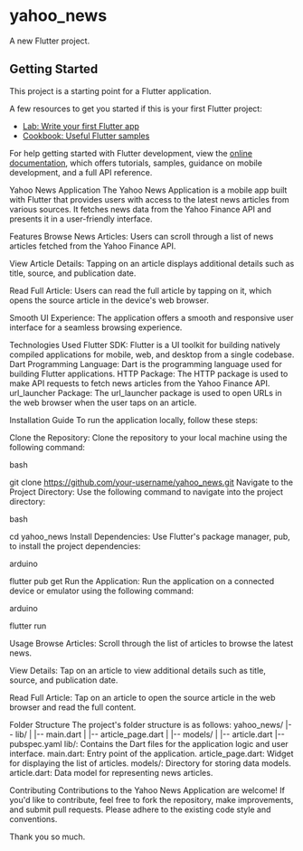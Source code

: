 # yahoo_news

A new Flutter project.

## Getting Started

This project is a starting point for a Flutter application.

A few resources to get you started if this is your first Flutter project:

- [Lab: Write your first Flutter app](https://docs.flutter.dev/get-started/codelab)
- [Cookbook: Useful Flutter samples](https://docs.flutter.dev/cookbook)

For help getting started with Flutter development, view the
[online documentation](https://docs.flutter.dev/), which offers tutorials,
samples, guidance on mobile development, and a full API reference.

Yahoo News Application
The Yahoo News Application is a mobile app built with Flutter that provides users with access to the latest news articles from various sources. It fetches news data from the Yahoo Finance API and presents it in a user-friendly interface.

Features
Browse News Articles: Users can scroll through a list of news articles fetched from the Yahoo Finance API.

View Article Details: Tapping on an article displays additional details such as title, source, and publication date.

Read Full Article: Users can read the full article by tapping on it, which opens the source article in the device's web browser.

Smooth UI Experience: The application offers a smooth and responsive user interface for a seamless browsing experience.

Technologies Used
Flutter SDK: Flutter is a UI toolkit for building natively compiled applications for mobile, web, and desktop from a single codebase.
Dart Programming Language: Dart is the programming language used for building Flutter applications.
HTTP Package: The HTTP package is used to make API requests to fetch news articles from the Yahoo Finance API.
url_launcher Package: The url_launcher package is used to open URLs in the web browser when the user taps on an article.

Installation Guide
To run the application locally, follow these steps:

Clone the Repository: Clone the repository to your local machine using the following command:

bash

git clone https://github.com/your-username/yahoo_news.git
Navigate to the Project Directory: Use the following command to navigate into the project directory:

bash

cd yahoo_news
Install Dependencies: Use Flutter's package manager, pub, to install the project dependencies:

arduino

flutter pub get
Run the Application: Run the application on a connected device or emulator using the following command:

arduino

flutter run

Usage
Browse Articles: Scroll through the list of articles to browse the latest news.

View Details: Tap on an article to view additional details such as title, source, and publication date.

Read Full Article: Tap on an article to open the source article in the web browser and read the full content.


Folder Structure
The project's folder structure is as follows:
yahoo_news/
|-- lib/
|   |-- main.dart
|   |-- article_page.dart
|   |-- models/
|       |-- article.dart
|-- pubspec.yaml
lib/: Contains the Dart files for the application logic and user interface.
main.dart: Entry point of the application.
article_page.dart: Widget for displaying the list of articles.
models/: Directory for storing data models.
article.dart: Data model for representing news articles.


Contributing
Contributions to the Yahoo News Application are welcome! If you'd like to contribute, feel free to fork the repository, make improvements, and submit pull requests. Please adhere to the existing code style and conventions.


Thank you so much.

